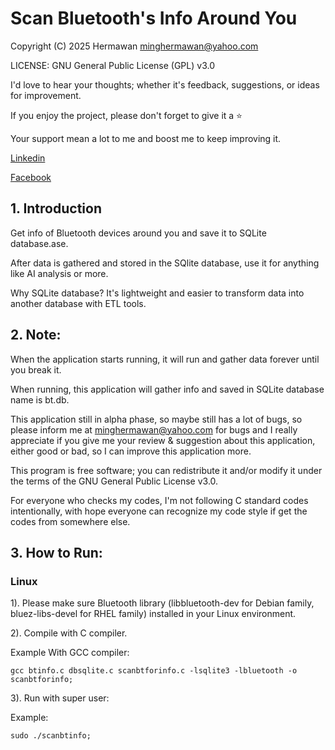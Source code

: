 # Scan Bluetooth's Info Around You
Copyright (C) 2025 Hermawan <minghermawan@yahoo.com>

LICENSE: GNU General Public License (GPL) v3.0

I'd love to hear your thoughts; whether it's feedback, suggestions, or ideas for improvement. 

If you enjoy the project, please don't forget to give it a ⭐ 

Your support mean a lot to me and boost me to keep improving it.

[Linkedin](https://www.linkedin.com/in/hermawan-ho-a3801194/)

[Facebook](https://web.facebook.com/minghermawan)

## 1. Introduction
Get info of Bluetooth devices around you and save it to SQLite database.ase.

After data is gathered and stored in the SQlite database, use it for anything like AI analysis or more.

Why SQLite database? It's lightweight and easier to transform data into another database with ETL tools.

## 2. Note:
When the application starts running, it will run and gather data forever until you break it.

When running, this application will gather info and saved in SQLite database name is bt.db.

This application still in alpha phase, so maybe still has a lot of bugs, so please inform me at minghermawan@yahoo.com for bugs and I really appreciate if you give me your review & suggestion about this application, either good or bad, so I can improve this application more.

This program is free software; you can redistribute it and/or modify it under the terms of the GNU General Public License v3.0.

For everyone who checks my codes, I'm not following C standard codes intentionally, with hope everyone can recognize my code style if get the codes from somewhere else.

## 3. How to Run:
### Linux
1). Please make sure Bluetooth library (libbluetooth-dev for Debian family, bluez-libs-devel for RHEL family) installed in your Linux environment.

2). Compile with C compiler.

Example With GCC compiler:

`gcc btinfo.c dbsqlite.c scanbtforinfo.c -lsqlite3 -lbluetooth -o scanbtforinfo;`

3). Run with super user:

Example:

`sudo ./scanbtinfo;`
